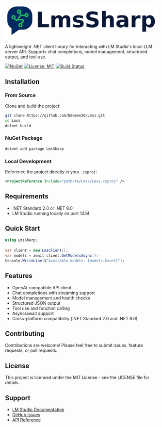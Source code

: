 ![logo.png](https://github.com/Ddemon26/Lmss/blob/main/.docs/logo.png)

A lightweight .NET client library for interacting with LM Studio's local LLM server API. Supports chat completions, model management, structured output, and tool use.

[![NuGet](https://img.shields.io/nuget/v/LmsSharp.svg)](https://www.nuget.org/packages/LmsSharp/)
[![License: MIT](https://img.shields.io/badge/License-MIT-yellow.svg)](https://opensource.org/licenses/MIT)
[![Build Status](https://github.com/Ddemon26/Lmss/actions/workflows/build.yml/badge.svg)](https://github.com/Ddemon26/Lmss/actions/workflows/build.yml)

## Installation

### From Source
Clone and build the project:
```bash
git clone https://github.com/Ddemon26/Lmss.git
cd Lmss
dotnet build
```

### NuGet Package
```bash
dotnet add package LmsSharp
```

### Local Development
Reference the project directly in your `.csproj`:
```xml
<ProjectReference Include="path/to/Lmss/Lmss.csproj" />
```

## Requirements

- .NET Standard 2.0 or .NET 8.0
- LM Studio running locally on port 1234

## Quick Start

```csharp
using LmsSharp;

var client = new LmsClient();
var models = await client.GetModelsAsync();
Console.WriteLine($"Available models: {models.Count}");
```

## Features

- OpenAI-compatible API client
- Chat completions with streaming support
- Model management and health checks
- Structured JSON output
- Tool use and function calling
- Async/await support
- Cross-platform compatibility (.NET Standard 2.0 and .NET 8.0)

## Contributing

Contributions are welcome! Please feel free to submit issues, feature requests, or pull requests.

## License

This project is licensed under the MIT License - see the LICENSE file for details.

## Support

- [LM Studio Documentation](https://lmstudio.ai/docs)
- [GitHub Issues](https://github.com/Ddemon26/Lmss/issues)
- [API Reference](https://github.com/Ddemon26/Lmss/wiki)